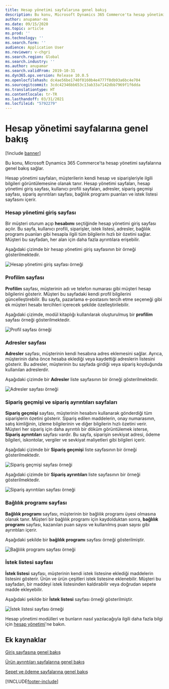 ```yaml
---
title: Hesap yönetimi sayfalarına genel bakış
description: Bu konu, Microsoft Dynamics 365 Commerce'ta hesap yönetimi sayfalarına genel bakış sağlar.
author: anupamar-ms
ms.date: 09/15/2020
ms.topic: article
ms.prod: ''
ms.technology: ''
ms.search.form: ''
audience: Application User
ms.reviewer: v-chgri
ms.search.region: Global
ms.search.industry: ''
ms.author: anupamar
ms.search.validFrom: 2019-10-31
ms.dyn365.ops.version: Release 10.0.5
ms.openlocfilehash: dc4ae56be1740f0160b4e4777f8db93a6bc4e704
ms.sourcegitcommit: 3cdc42346bb653c13ab33a7142dbb7969f1f6dda
ms.translationtype: HT
ms.contentlocale: tr-TR
ms.lasthandoff: 03/31/2021
ms.locfileid: "5792279"
---
```

# <a name="account-management-pages-overview"></a>Hesap yönetimi sayfalarına genel bakış

[!include [banner](includes/banner.md)]

Bu konu, Microsoft Dynamics 365 Commerce'ta hesap yönetimi sayfalarına genel bakış sağlar.

Hesap yönetimi sayfaları, müşterilerin kendi hesap ve siparişleriyle ilgili bilgileri görüntülemesine olanak tanır. Hesap yönetimi sayfaları, hesap yönetimi giriş sayfası, kullanıcı profili sayfaları, adresler, sipariş geçmişi sayfası, sipariş ayrıntıları sayfası, bağlılık programı puanları ve istek listesi sayfasını içerir.

### <a name="account-management-landing-page"></a>Hesap yönetimi giriş sayfası

Bir müşteri oturum açıp **hesabımı** seçtiğinde hesap yönetimi giriş sayfası açılır. Bu sayfa, kullanıcı profili, siparişler, istek listesi, adresler, bağlılık programı puanları gibi hesapla ilgili tüm bilgilerin hızlı bir özetini sağlar. Müşteri bu sayfadan, her alan için daha fazla ayrıntılara erişebilir.

Aşağıdaki çizimde bir hesap yönetimi giriş sayfasının bir örneği gösterilmektedir.

![Hesap yönetimi giriş sayfası örneği](./media/Account-Management.PNG)

### <a name="my-profile-page"></a>Profilim sayfası

**Profilim** sayfası, müşterinin adı ve telefon numarası gibi müşteri hesap bilgilerini gösterir. Müşteri bu sayfadaki kendi profil bilgilerini güncelleştirebilir. Bu sayfa, pazarlama e-postasını tercih etme seçeneği gibi ek müşteri hesabı tercihleri içerecek şekilde özelleştirilebilir.

Aşağıdaki çizimde, modül kitaplığı kullanılarak oluşturulmuş bir **profilim** sayfası örneği gösterilmektedir.

![Profil sayfası örneği](./media/Account-Management-MyProfile.PNG)

### <a name="addresses-page"></a>Adresler sayfası

**Adresler** sayfası, müşterinin kendi hesabına adres eklemesini sağlar. Ayrıca, müşterinin daha önce hesaba eklediği veya kaydettiği adreslerin listesini gösterir. Bu adresler, müşterinin bu sayfada girdiği veya sipariş koyduğunda kullanılan adreslerdir.

Aşağıdaki çizimde bir **Adresler** liste sayfasının bir örneği gösterilmektedir.

![Adresler sayfası örneği](./media/Account-Management-Address.png)

### <a name="order-history-and-order-details-pages"></a>Sipariş geçmişi ve sipariş ayrıntıları sayfaları

**Sipariş geçmişi** sayfası, müşterinin hesabını kullanarak gönderdiği tüm siparişlerin özetini gösterir. Sipariş edilen maddelerin, onay numarasının, satış kimliğinin, izleme bilgilerinin ve diğer bilgilerin hızlı özetini verir. Müşteri her sipariş için daha ayrıntılı bir döküm görüntülemek isterse, **Sipariş ayrıntıları** sayfası vardır. Bu sayfa, siparişin sevkiyat adresi, ödeme bilgileri, iskontolar, vergiler ve sevkiyat maliyetleri gibi bilgileri içerir.

Aşağıdaki çizimde bir **Sipariş geçmişi** liste sayfasının bir örneği gösterilmektedir.

![Sipariş geçmişi sayfası örneği](./media/Account-Management-OrderHistory.PNG)

Aşağıdaki çizimde bir **Sipariş ayrıntıları** liste sayfasının bir örneği gösterilmektedir.

![Sipariş ayrıntıları sayfası örneği](./media/Account-Management-OrderDetails.PNG)

### <a name="loyalty-program-page"></a>Bağlılık programı sayfası

**Bağlılık programı** sayfası, müşterinin bir bağlılık programı üyesi olmasına olanak tanır. Müşteri bir bağlılık programı için kaydolduktan sonra, **bağlılık programı** sayfası, kazanılan puan sayısı ve kullanılmış puan sayısı gibi ayrıntıları içerir.

Aşağıdaki şekilde bir **bağlılık programı** sayfası örneği gösterilmiştir.

![Bağlılık programı sayfası örneği](./media/Account-Management-Loyalty.PNG)

### <a name="wishlist-page"></a>İstek listesi sayfası

**İstek listesi** sayfası, müşterinin kendi istek listesine eklediği maddelerin listesini gösterir. Ürün ve ürün çeşitleri istek listesine eklenebilir. Müşteri bu sayfadan, bir maddeyi istek listesinden kaldırabilir veya doğrudan sepete madde ekleyebilir.

Aşağıdaki şekilde bir **İstek listesi** sayfası örneği gösterilmiştir.

![İstek listesi sayfası örneği](./media/Account-Management-Wishlist.PNG)

Hesap yönetimi modülleri ve bunların nasıl yazılacağıyla ilgili daha fazla bilgi için [hesap yönetimi](account-management.md)'ne bakın.

## <a name="additional-resources"></a>Ek kaynaklar

[Giriş sayfasına genel bakış](quick-tour-home-page.md)

[Ürün ayrıntıları sayfalarına genel bakış](quick-tour-pdp.md)

[Sepet ve ödeme sayfalarına genel bakış](quick-tour-cart-checkout.md)



[!INCLUDE[footer-include](../includes/footer-banner.md)]

